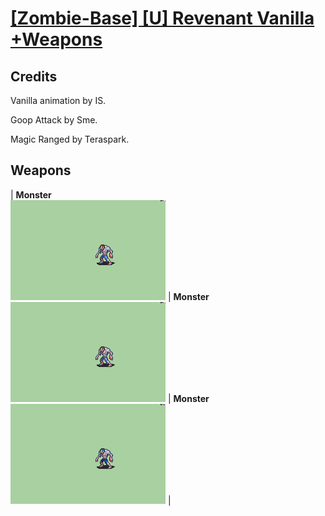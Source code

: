 # [\[Zombie-Base\] \[U\] Revenant Vanilla +Weapons](./)
## Credits

Vanilla animation by IS.

Goop Attack by Sme.

Magic Ranged by Teraspark.

## Weapons

| <b>Monster</b><br/><img alt="Monster animation" src="./8.%20Monster/Monster.gif"/> | <b>Monster</b><br/><img alt="Monster animation" src="./8.%20Monster%20(Goop%20Attack)/Monster.gif"/> | <b>Monster</b><br/><img alt="Monster animation" src="./8.%20Monster%20(Magic%20Ranged)/Monster.gif"/> |
